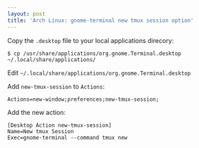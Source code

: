 ```yaml
---
layout: post
title: 'Arch Linux: gnome-terminal new tmux session option'
---
```


Copy the `.desktop` file to your local applications direcory:

    $ cp /usr/share/applications/org.gnome.Terminal.desktop ~/.local/share/applications/

Edit `~/.local/share/applications/org.gnome.Terminal.desktop`

Add `new-tmux-session` to `Actions`:

    Actions=new-window;preferences;new-tmux-session;

Add the new action:

    [Desktop Action new-tmux-session]
    Name=New tmux Session
    Exec=gnome-terminal --command tmux new
